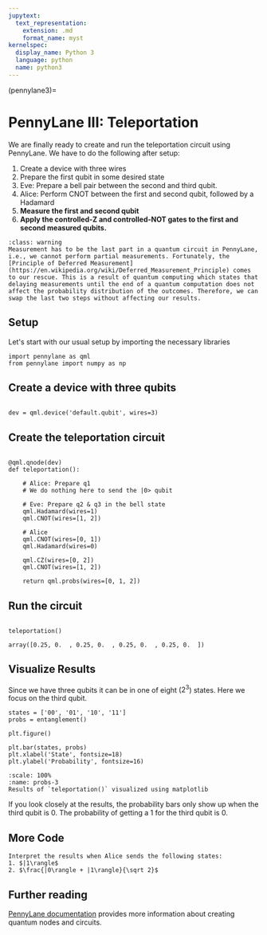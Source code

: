 ```yaml
---
jupytext:
  text_representation:
    extension: .md
    format_name: myst
kernelspec:
  display_name: Python 3
  language: python
  name: python3
---
```


(pennylane3)=
# PennyLane III: Teleportation 
We are finally ready to create and run the teleportation circuit using PennyLane. We have to do the following after setup:
1. Create a device with three wires
2. Prepare the first qubit in some desired state
2. Eve: Prepare a bell pair between the second and third qubit.
2. Alice: Perform CNOT between the first and second qubit, followed by a Hadamard
3. **Measure the first and second qubit**
4. **Apply the controlled-Z and controlled-NOT gates to the first and second measured qubits.** 

```{admonition} But wait!
:class: warning
Measurement has to be the last part in a quantum circuit in PennyLane, i.e., we cannot perform partial measurements. Fortunately, the [Principle of Deferred Measurement](https://en.wikipedia.org/wiki/Deferred_Measurement_Principle) comes to our rescue. This is a result of quantum computing which states that delaying measurements until the end of a quantum computation does not affect the probability distribution of the outcomes. Therefore, we can swap the last two steps without affecting our results. 
```


## Setup
Let's start with our usual setup by importing the necessary libraries

```{code-cell} ipython3
import pennylane as qml
from pennylane import numpy as np
```
## Create a device with three qubits

```{code-cell} ipython3

dev = qml.device('default.qubit', wires=3)

```
## Create the teleportation circuit


```{code-cell} ipython3

@qml.qnode(dev)
def teleportation():

    # Alice: Prepare q1
    # We do nothing here to send the |0> qubit

    # Eve: Prepare q2 & q3 in the bell state
    qml.Hadamard(wires=1)
    qml.CNOT(wires=[1, 2])
    
    # Alice
    qml.CNOT(wires=[0, 1])
    qml.Hadamard(wires=0)
    
    qml.CZ(wires=[0, 2])
    qml.CNOT(wires=[1, 2])

    return qml.probs(wires=[0, 1, 2])

```

## Run the circuit

```{code-cell} ipython3

teleportation()
```
`array([0.25, 0.  , 0.25, 0.  , 0.25, 0.  , 0.25, 0.  ])`  



## Visualize Results
Since we have three qubits it can be in one of eight ($2^3$) states. Here we focus on the third qubit. 


```{code-cell} ipython3
states = ['00', '01', '10', '11']
probs = entanglement()

plt.figure()

plt.bar(states, probs)
plt.xlabel('State', fontsize=18)
plt.ylabel('Probability', fontsize=16)

```

```{figure} /_static/probs-3.PNG
:scale: 100%
:name: probs-3
Results of `teleportation()` visualized using matplotlib

```
If you look closely at the results, the probability bars only show up when the third qubit is 0. The probability of getting a 1 for the third qubit is 0. 

## More Code
```{admonition} Exercise: Send other states
Interpret the results when Alice sends the following states:
1. $|1\rangle$
2. $\frac{|0\rangle + |1\rangle}{\sqrt 2}$

```

## Further reading

[PennyLane documentation](https://pennylane.readthedocs.io/en/stable/introduction/circuits.html) provides more information about creating quantum nodes and circuits.